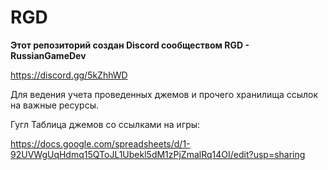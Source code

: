 # RGD
**Этот репозиторий создан Discord сообществом RGD - RussianGameDev**  

https://discord.gg/5kZhhWD

Для ведения учета проведенных джемов и прочего хранилища ссылок на важные ресурсы.

Гугл Таблица джемов со ссылками на игры:

https://docs.google.com/spreadsheets/d/1-92UVWgUqHdmq15QToJL1Ubekl5dM1zPjZmalRq14OI/edit?usp=sharing
